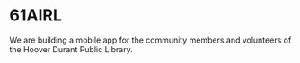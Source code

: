 # 61AIRL
We are building a mobile app for the community members and volunteers of the Hoover Durant Public Library.
